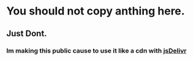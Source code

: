# You should not copy anthing here.
## Just Dont.
### Im making this public cause to use it like a cdn with [jsDelivr](https://www.jsdelivr.com/github)
